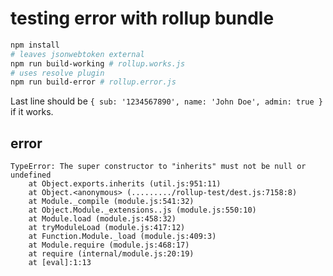 # testing error with rollup bundle

```sh
npm install
# leaves jsonwebtoken external
npm run build-working # rollup.works.js
# uses resolve plugin
npm run build-error # rollup.error.js
```

Last line should be `{ sub: '1234567890', name: 'John Doe', admin: true }` if it works.

## error

```
TypeError: The super constructor to "inherits" must not be null or undefined
    at Object.exports.inherits (util.js:951:11)
    at Object.<anonymous> (........./rollup-test/dest.js:7158:8)
    at Module._compile (module.js:541:32)
    at Object.Module._extensions..js (module.js:550:10)
    at Module.load (module.js:458:32)
    at tryModuleLoad (module.js:417:12)
    at Function.Module._load (module.js:409:3)
    at Module.require (module.js:468:17)
    at require (internal/module.js:20:19)
    at [eval]:1:13
```
